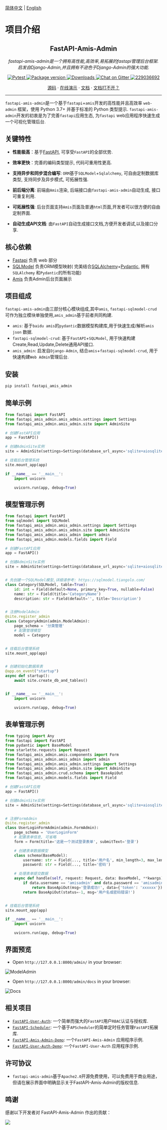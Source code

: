 [简体中文](https://github.com/amisadmin/fastapi_amis_admin)
| [English](https://github.com/amisadmin/fastapi_amis_admin/blob/master/README.en.md)

# 项目介绍

<h2 align="center">
  FastAPI-Amis-Admin
</h2>
<p align="center">
    <em>fastapi-amis-admin是一个拥有高性能,高效率,易拓展的fastapi管理后台框架.</em><br/>
    <em>启发自Django-Admin,并且拥有不逊色于Django-Admin的强大功能.</em>
</p>
<p align="center">
    <a href="https://github.com/amisadmin/fastapi_amis_admin/actions/workflows/pytest.yml" target="_blank">
        <img src="https://github.com/amisadmin/fastapi_amis_admin/actions/workflows/pytest.yml/badge.svg" alt="Pytest">
    </a>
    <a href="https://pypi.org/project/fastapi_amis_admin" target="_blank">
        <img src="https://badgen.net/pypi/v/fastapi-amis-admin?color=blue" alt="Package version">
    </a>
    <a href="https://pepy.tech/project/fastapi-amis-admin" target="_blank">
        <img src="https://pepy.tech/badge/fastapi-amis-admin" alt="Downloads">
    </a>
    <a href="https://gitter.im/amisadmin/fastapi-amis-admin">
        <img src="https://badges.gitter.im/amisadmin/fastapi-amis-admin.svg" alt="Chat on Gitter"/>
    </a>
    <a href="https://jq.qq.com/?_wv=1027&k=U4Dv6x8W" target="_blank">
        <img src="https://badgen.net/badge/qq%E7%BE%A4/229036692/orange" alt="229036692">
    </a>
</p>
<p align="center">
  <a href="https://github.com/amisadmin/fastapi_amis_admin" target="_blank">源码</a>
  ·
  <a href="http://demo.amis.work/admin" target="_blank">在线演示</a>
  ·
  <a href="http://docs.amis.work" target="_blank">文档</a>
  ·
  <a href="http://docs.gh.amis.work" target="_blank">文档打不开？</a>
</p>



------

`fastapi-amis-admin`是一个基于`fastapi`+`amis`开发的高性能并且高效率 `web-admin` 框架，使用 Python 3.7+ 并基于标准的 Python 类型提示.
`fastapi-amis-admin`开发的初衷是为了完善`fastapi`应用生态, 为`fastapi` web应用程序快速生成一个可视化管理后台.

## 关键特性

- **性能极高**：基于[FastAPI](https://fastapi.tiangolo.com/zh/), 可享受`FastAPI`的全部优势.

- **效率更快**：完善的编码类型提示, 代码可重用性更高.

- **支持异步和同步混合编写**: `ORM`基于`SQLModel`+`Sqlalchemy`, 可自由定制数据库类型, 支持同步及异步模式, 可拓展性强.

- **前后端分离**: 前端由`Amis`渲染, 后端接口由`fastapi-amis-admin`自动生成, 接口可重复利用.

- **可拓展性强**: 后台页面支持`Amis`页面及普通`html`页面,开发者可以很方便的自由定制界面.

- **自动生成API文档**: 由`FastAPI`自动生成接口文档,方便开发者调试,以及接口分享.

## 核心依赖

- [Fastapi](https://fastapi.tiangolo.com) 负责 web 部分
- [SQLModel](https://sqlmodel.tiangolo.com/) 负责ORM模型映射(
  完美结合[SQLAlchemy](https://www.sqlalchemy.org/)+[Pydantic](https://pydantic-docs.helpmanual.io/), 拥有`SQLAlchemy`
  和`Pydantic`的所有功能)
- [Amis](https://baidu.gitee.io/amis) 负责Admin后台页面展示

## 项目组成

`fastapi-amis-admin`由三部分核心模块组成,其中`amis`, `fastapi-sqlmodel-crud` 可作为独立模块单独使用,`amis_admin`基于前者共同构建.

- `amis`: 基于`baidu amis`的`pydantic`数据模型构建库,用于快速生成/解析`amis` `json` 数据.
- `fastapi-sqlmodel-crud`: 基于`FastAPI`+`SQLModel`, 用于快速构建Create,Read,Update,Delete通用API接口.
- `amis_admin`: 启发自`Django-Admin`, 结合`amis`+`fastapi-sqlmodel-crud`, 用于快速构建`Web Admin`管理后台.

## 安装

```bash
pip install fastapi_amis_admin
```

## 简单示例

```python
from fastapi import FastAPI
from fastapi_amis_admin.amis_admin.settings import Settings
from fastapi_amis_admin.amis_admin.site import AdminSite

# 创建FastAPI应用
app = FastAPI()

# 创建AdminSite实例
site = AdminSite(settings=Settings(database_url_async='sqlite+aiosqlite:///admisadmin.db'))

# 挂载后台管理系统
site.mount_app(app)

if __name__ == '__main__':
    import uvicorn

    uvicorn.run(app, debug=True)
```

## 模型管理示例

```python
from fastapi import FastAPI
from sqlmodel import SQLModel
from fastapi_amis_admin.amis_admin.settings import Settings
from fastapi_amis_admin.amis_admin.site import AdminSite
from fastapi_amis_admin.amis_admin import admin
from fastapi_amis_admin.models.fields import Field

# 创建FastAPI应用
app = FastAPI()

# 创建AdminSite实例
site = AdminSite(settings=Settings(database_url_async='sqlite+aiosqlite:///admisadmin.db'))


# 先创建一个SQLModel模型,详细请参考: https://sqlmodel.tiangolo.com/
class Category(SQLModel, table=True):
    id: int = Field(default=None, primary_key=True, nullable=False)
    name: str = Field(title='CategoryName')
    description: str = Field(default='', title='Description')


# 注册ModelAdmin
@site.register_admin
class CategoryAdmin(admin.ModelAdmin):
    page_schema = '分类管理'
    # 配置管理模型
    model = Category


# 挂载后台管理系统
site.mount_app(app)


# 创建初始化数据库表
@app.on_event("startup")
async def startup():
    await site.create_db_and_tables()


if __name__ == '__main__':
    import uvicorn

    uvicorn.run(app, debug=True)
```

## 表单管理示例

```python
from typing import Any
from fastapi import FastAPI
from pydantic import BaseModel
from starlette.requests import Request
from fastapi_amis_admin.amis.components import Form
from fastapi_amis_admin.amis_admin import admin
from fastapi_amis_admin.amis_admin.settings import Settings
from fastapi_amis_admin.amis_admin.site import AdminSite
from fastapi_amis_admin.crud.schema import BaseApiOut
from fastapi_amis_admin.models.fields import Field

# 创建FastAPI应用
app = FastAPI()

# 创建AdminSite实例
site = AdminSite(settings=Settings(database_url_async='sqlite+aiosqlite:///admisadmin.db'))


# 注册FormAdmin
@site.register_admin
class UserLoginFormAdmin(admin.FormAdmin):
    page_schema = 'UserLoginForm'
    # 配置表单信息, 可省略
    form = Form(title='这是一个测试登录表单', submitText='登录')

    # 创建表单数据模型
    class schema(BaseModel):
        username: str = Field(..., title='用户名', min_length=3, max_length=30)
        password: str = Field(..., title='密码')

    # 处理表单提交数据
    async def handle(self, request: Request, data: BaseModel, **kwargs) -> BaseApiOut[Any]:
        if data.username == 'amisadmin' and data.password == 'amisadmin':
            return BaseApiOut(msg='登录成功!', data={'token': 'xxxxxx'})
        return BaseApiOut(status=-1, msg='用户名或密码错误!')


# 挂载后台管理系统
site.mount_app(app)

if __name__ == '__main__':
    import uvicorn

    uvicorn.run(app, debug=True)
```

## 界面预览

- Open `http://127.0.0.1:8000/admin/` in your browser:

![ModelAdmin](https://raw.githubusercontent.com/amisadmin/fastapi_amis_admin_demo/master/upload/img/ModelAdmin.png)

- Open `http://127.0.0.1:8000/admin/docs` in your browser:

![Docs](https://raw.githubusercontent.com/amisadmin/fastapi_amis_admin_demo/master/upload/img/Docs.png)

## 相关项目

- [`FastAPI-User-Auth`](https://github.com/amisadmin/fastapi_user_auth): 一个简单而强大的`FastAPI`用户`RBAC`认证与授权库.
- [`FastAPI-Scheduler`](https://github.com/amisadmin/fastapi_scheduler): 一个基于`APScheduler`的简单定时任务管理`FastAPI`拓展库.
- [`FastAPI-Amis-Admin-Demo`](https://github.com/amisadmin/fastapi_amis_admin_demo):  一个`FastAPI-Amis-Admin` 应用程序示例.
- [`FastAPI-User-Auth-Demo`](https://github.com/amisadmin/fastapi_user_auth_demo): 一个`FastAPI-User-Auth` 应用程序示例.

## 许可协议

- `fastapi-amis-admin`基于`Apache2.0`开源免费使用，可以免费用于商业用途，但请在展示界面中明确显示关于FastAPI-Amis-Admin的版权信息.

## 鸣谢

感谢以下开发者对 FastAPI-Amis-Admin 作出的贡献：

<a href="https://github.com/amisadmin/fastapi_amis_admin/graphs/contributors">
  <img src="https://contrib.rocks/image?repo=amisadmin/fastapi_amis_admin" />
</a>
